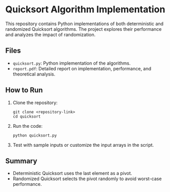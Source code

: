 # Quicksort Algorithm Implementation

This repository contains Python implementations of both deterministic and randomized Quicksort algorithms. The project explores their performance and analyzes the impact of randomization.

## Files
- `quicksort.py`: Python implementation of the algorithms.
- `report.pdf`: Detailed report on implementation, performance, and theoretical analysis.

## How to Run
1. Clone the repository:
    ```
    git clone <repository-link>
    cd quicksort
    ```
2. Run the code:
    ```
    python quicksort.py
    ```
3. Test with sample inputs or customize the input arrays in the script.

## Summary
- Deterministic Quicksort uses the last element as a pivot.
- Randomized Quicksort selects the pivot randomly to avoid worst-case performance.